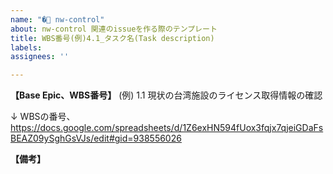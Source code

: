 ```yaml
---
name: "�🏡 nw-control"
about: nw-control 関連のissueを作る際のテンプレート
title: WBS番号(例)4.1_タスク名(Task description)
labels: 
assignees: ''

---
```


**【Base Epic、WBS番号】**
(例) 1.1 	現状の台湾施設のライセンス取得情報の確認

↓ WBSの番号、
https://docs.google.com/spreadsheets/d/1Z6exHN594fUox3fqjx7qjeiGDaFsBEAZ09ySghGsVJs/edit#gid=938556026

**【備考】**






